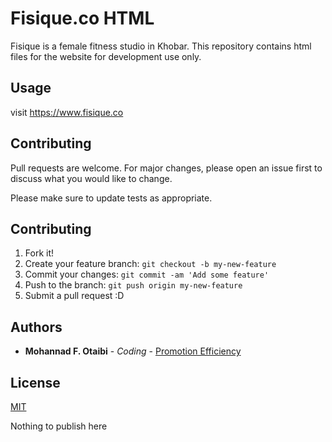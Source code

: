 # Fisique.co HTML

Fisique is a female fitness studio in Khobar. This repository contains html files for the website for development use only.

## Usage

visit https://www.fisique.co

## Contributing
Pull requests are welcome. For major changes, please open an issue first to discuss what you would like to change.

Please make sure to update tests as appropriate.

## Contributing
1. Fork it!
2. Create your feature branch: `git checkout -b my-new-feature`
3. Commit your changes: `git commit -am 'Add some feature'`
4. Push to the branch: `git push origin my-new-feature`
5. Submit a pull request :D

## Authors

* **Mohannad F. Otaibi** - *Coding* - [Promotion Efficiency](https://promoe.com.sa/)

## License
[MIT](https://choosealicense.com/licenses/mit/)



Nothing to publish here
